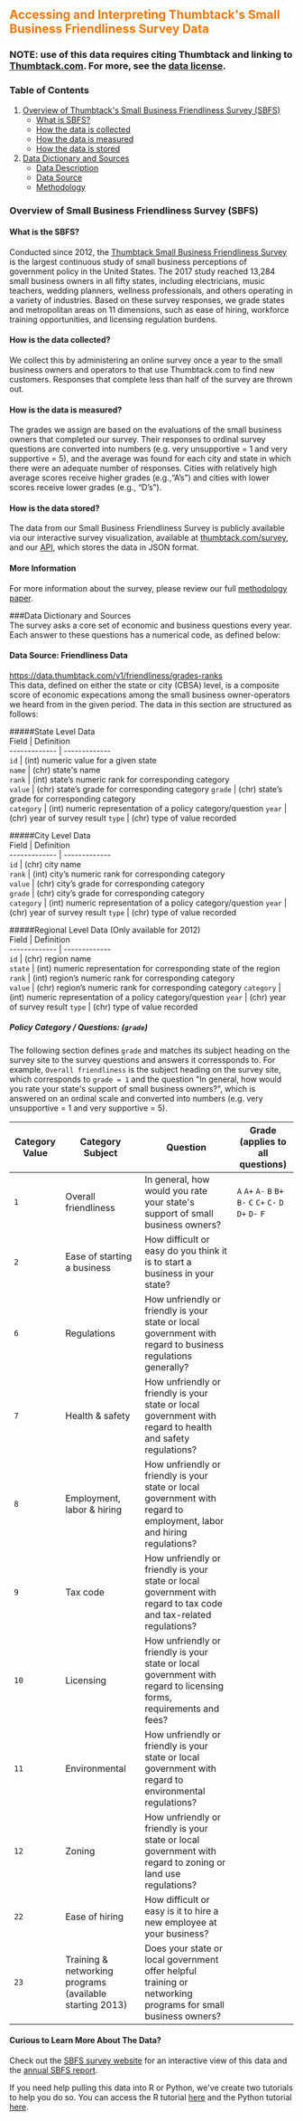 ## <span style="color: #F27802">Accessing and Interpreting Thumbtack's Small Business Friendliness Survey Data</span>
### NOTE: use of this data requires citing Thumbtack and linking to [Thumbtack.com](https://www.thumbtack.com). For more, see the [data license](https://github.com/thumbtack/SBFS-data/blob/master/SBFS%20Data%20License.pdf).
### Table of Contents   
1. [Overview of Thumbtack's Small Business Friendliness Survey (SBFS)](#summary)     
    * [What is SBFS?](#what-is-sbfs?)     
    * [How the data is collected](#how-the-data-is-collected)    
    * [How the data is measured](#how-the-data-is-measured)      
    * [How the data is stored](#how-the-data-is-stored)   
2. [Data Dictionary and Sources](#data-dictionary-and-sources)   
    * [Data Description](#data-description)   
    * [Data Source](#data-source)     
    * [Methodology](#methodology)     

<!-- toc -->
    
### Overview of Small Business Friendliness Survey (SBFS)     
#### What is the SBFS?

Conducted since 2012, the [Thumbtack Small Business Friendliness Survey](https://www.thumbtack.com/survey) is the largest continuous study of small business perceptions of government policy in the United States. The 2017 study reached 13,284 small business owners in all fifty states, including electricians, music teachers, wedding planners, wellness professionals, and others operating in a variety of industries. Based on these survey responses, we grade states and metropolitan areas on 11 dimensions, such as ease of hiring, workforce training opportunities, and licensing regulation burdens.
                      
#### How is the data collected?

We collect this by administering an online survey once a year to the small business owners and operators to that use Thumbtack.com to find new customers. Responses that complete less than half of the survey are thrown out.
                                                           
#### How is the data is measured?
                                                           
The grades we assign are based on the evaluations of the small business owners that completed our survey. Their responses to ordinal survey questions are converted into numbers (e.g. very unsupportive = 1 and very supportive = 5), and the average was found for each city and state in which there were an adequate number of responses. Cities with relatively high average scores receive higher grades (e.g.,“A’s”)  and cities with lower scores receive lower grades (e.g., “D’s”).
                                                        
#### How is the data stored?
The data from our Small Business Friendliness Survey is publicly available via our interactive survey visualization, available at [thumbtack.com/survey](https://www.thumbtack.com/survey), and our [API](https://data.thumbtack.com/v1/friendliness/grades-ranks), which stores the data in JSON format. 

#### More Information
For more information about the survey, please review our full [methodology paper](https://www.thumbtack.com/survey/).
                                                                 
###Data Dictionary and Sources            
The survey asks a core set of economic and business questions every year. Each answer to these questions has a numerical code, as defined below:
                                                                 

#### Data Source: Friendliness Data 
https://data.thumbtack.com/v1/friendliness/grades-ranks       
This data, defined on either the state or city (CBSA) level, is a composite score of economic expecations among the small business owner-operators we heard from in the given period. The data in this section are structured as follows:

#####State Level Data                                                                 
Field         | Definition      
------------- | -------------       
`id`          | (int) numeric value for a given state     
`name`        | (chr) state's name   
`rank`        | (int) state’s numeric rank for corresponding category  
`value`       | (chr) state’s grade for corresponding category
`grade`       | (chr) state’s grade for corresponding category   
`category`    | (int) numeric representation of a policy category/question
`year`        | (chr) year of survey result 
`type`        | (chr) type of value recorded


#####City Level Data                                                                 
Field         | Definition      
------------- | -------------       
`id`          | (chr) city name     
`rank`        | (int) city’s numeric rank for corresponding category   
`value`       | (chr) city’s grade for corresponding category      
`grade`       | (chr) city’s grade for corresponding category   
`category`    | (int) numeric representation of a policy category/question
`year`        | (chr) year of survey result 
`type`        | (chr) type of value recorded


#####Regional Level Data (Only available for 2012)                                                                
Field         | Definition      
------------- | -------------       
`id`          | (chr) region name     
`state`       | (int) numeric representation for corresponding state of the region     
`rank`        | (int) region’s numeric rank for corresponding category  
`value`       | (chr) region’s numeric rank for corresponding category
`category`    | (int) numeric representation of a policy category/question
`year`        | (chr) year of survey result 
`type`        | (chr) type of value recorded



                                                                
##### Policy Category / Questions: (`grade`)
The following section defines `grade` and matches its subject heading on the survey site to the survey questions and answers it corressponds to. For example, `Overall friendliness` is the subject heading on the survey site, which corresponds to `grade = 1` and the question "In general, how would you rate your state's support of small business owners?", which is answered on an ordinal scale and converted into numbers (e.g. very unsupportive = 1 and very supportive = 5).   


Category Value | Category Subject             | Question                                                                      | Grade  (applies to all questions)
-------------- | ----------------             | ---------------------------                                                   | ----------------------------------
`1`            | Overall friendliness         | In general, how would you rate your state's support of small business owners? | `A` `A+` `A-` `B` `B+` `B-` `C` `C+` `C-` `D` `D+` `D-` `F`   
`2`            | Ease of starting a business  | How difficult or easy do you think it is to start a business in your state?   |               
`6`            | Regulations                  | How unfriendly or friendly is your state or local government with regard to business regulations generally? | 
`7`            | Health & safety              | How unfriendly or friendly is your state or local government with regard to health and safety regulations? | 
`8`            | Employment, labor & hiring   | How unfriendly or friendly is your state or local government with regard to employment, labor and hiring regulations? |  
`9`            | Tax code                     | How unfriendly or friendly is your state or local government with regard to tax code and tax-related regulations? | 
`10`           | Licensing                    | How unfriendly or friendly is your state or local government with regard to licensing forms, requirements and fees? | 
`11`           | Environmental                | How unfriendly or friendly is your state or local government with regard to environmental regulations? | 
`12`           | Zoning                       | How unfriendly or friendly is your state or local government with regard to zoning or land use regulations? | 
`22`           | Ease of hiring               | How difficult or easy is it to hire a new employee at your business?          |
`23`           | Training & networking programs (available starting 2013) |  Does your state or local government offer helpful training or networking programs for small business owners? | 


                                                           
#### Curious to Learn More About The Data?
Check out the [SBFS survey website](https://www.thumbtack.com/survey) for an interactive view of this data and the [annual SBFS report](https://www.thumbtack.com/survey).
                                                                 
If you need help pulling this data into R or Python, we've create two tutorials to help you do so. You can access the R tutorial [here](https://github.com/thumbtack/SBFS-data/blob/master/R%20Tutorial.md) and the Python tutorial [here](https://github.com/thumbtack/SBFS-data/blob/master/Python%20Tutorial.md).
                                                                 
                                                                 
